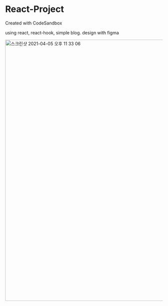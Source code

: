 # React-Project
Created with CodeSandbox

using react, react-hook, simple blog. design with figma

<img width="837" alt="스크린샷 2021-04-05 오후 11 33 06" src="https://user-images.githubusercontent.com/69430175/113585515-49452c00-9667-11eb-89fd-5986b65f48a3.png">
